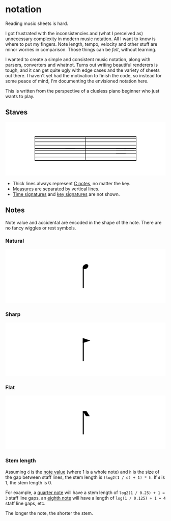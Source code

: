 # notation

Reading music sheets is hard.

I got frustrated with the inconsistencies and (what I perceived as) unnecessary complexity in modern music notation. All I want to know is where to put my fingers. Note length, tempo, velocity and other stuff are minor worries in comparison. Those things can be _felt_, without learning.

I wanted to create a simple and consistent music notation, along with parsers, converters and whatnot. Turns out writing beautiful renderers is tough, and it can get quite ugly with edge cases and the variety of sheets out there. I haven't yet had the motivation to finish the code, so instead for some peace of mind, I'm documenting the envisioned notation here.

This is written from the perspective of a clueless piano beginner who just wants to play.

## Staves

![](stave.svg)

* Thick lines always represent [C notes](https://en.wikipedia.org/wiki/C_(musical_note)), no matter the key.
* [Measures](https://en.wikipedia.org/wiki/Bar_(music)) are separated by vertical lines.
* [Time signatures](https://en.wikipedia.org/wiki/Time_signature) and [key signatures](https://en.wikipedia.org/wiki/Key_signature) are not shown.

## Notes

Note value and accidental are encoded in the shape of the note. There are no fancy wiggles or rest symbols.

### Natural

![](natural.svg)

### Sharp

![](sharp.svg)

### Flat

![](flat.svg)

### Stem length

Assuming `d` is the [note value](https://en.wikipedia.org/wiki/Note_value) (where 1 is a whole note) and `h` is the size of the gap between staff lines, the stem length is `(log2(1 / d) + 1) * h`. If `d` is 1, the stem length is 0.

For example, a [quarter note](https://en.wikipedia.org/wiki/Quarter_note) will have a stem length of `log2(1 / 0.25) + 1 = 3` staff line gaps, an [eighth note](https://en.wikipedia.org/wiki/Eighth_note) will have a length of `log(1 / 0.125) + 1 = 4` staff line gaps, etc.

The longer the note, the shorter the stem.
